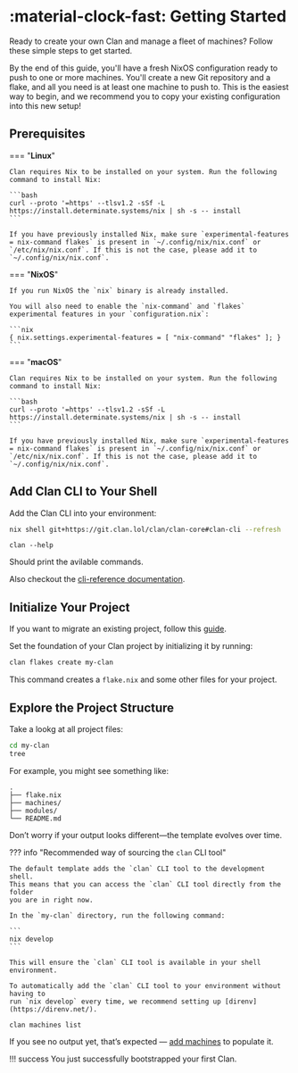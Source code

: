 # :material-clock-fast: Getting Started

Ready to create your own Clan and manage a fleet of machines? Follow these simple steps to get started.

By the end of this guide, you'll have a fresh NixOS configuration ready to push to one or more machines. You'll create a new Git repository and a flake, and all you need is at least one machine to push to. This is the easiest way to begin, and we recommend you to copy your existing configuration into this new setup!

## Prerequisites

=== "**Linux**"

    Clan requires Nix to be installed on your system. Run the following command to install Nix:

    ```bash
    curl --proto '=https' --tlsv1.2 -sSf -L https://install.determinate.systems/nix | sh -s -- install
    ```

    If you have previously installed Nix, make sure `experimental-features = nix-command flakes` is present in `~/.config/nix/nix.conf` or `/etc/nix/nix.conf`. If this is not the case, please add it to `~/.config/nix/nix.conf`.

=== "**NixOS**"

    If you run NixOS the `nix` binary is already installed.

    You will also need to enable the `nix-command` and `flakes` experimental features in your `configuration.nix`:

    ```nix
    { nix.settings.experimental-features = [ "nix-command" "flakes" ]; }
    ```

=== "**macOS**"

    Clan requires Nix to be installed on your system. Run the following command to install Nix:

    ```bash
    curl --proto '=https' --tlsv1.2 -sSf -L https://install.determinate.systems/nix | sh -s -- install
    ```

    If you have previously installed Nix, make sure `experimental-features = nix-command flakes` is present in `~/.config/nix/nix.conf` or `/etc/nix/nix.conf`. If this is not the case, please add it to `~/.config/nix/nix.conf`.

## Add Clan CLI to Your Shell

Add the Clan CLI into your environment:

```bash
nix shell git+https://git.clan.lol/clan/clan-core#clan-cli --refresh
```

```terminalSession
clan --help
```

Should print the avilable commands.

Also checkout the [cli-reference documentation](../../reference/cli/index.md).

## Initialize Your Project

If you want to migrate an existing project, follow this [guide](../migrations/migration-guide.md).

Set the foundation of your Clan project by initializing it by running:

```bash
clan flakes create my-clan
```

This command creates a `flake.nix` and some other files for your project.

## Explore the Project Structure

Take a lookg at all project files:

```bash
cd my-clan
tree
```

For example, you might see something like:

``` { .console .no-copy }
.
├── flake.nix
├── machines/
├── modules/
└── README.md
```

Don’t worry if your output looks different—the template evolves over time.

??? info "Recommended way of sourcing the `clan` CLI tool"

    The default template adds the `clan` CLI tool to the development shell.
    This means that you can access the `clan` CLI tool directly from the folder
    you are in right now.

    In the `my-clan` directory, run the following command:

    ```
    nix develop
    ```

    This will ensure the `clan` CLI tool is available in your shell environment.

    To automatically add the `clan` CLI tool to your environment without having to
    run `nix develop` every time, we recommend setting up [direnv](https://direnv.net/).

```
clan machines list
```

If you see no output yet, that’s expected — [add machines](./add-machines.md) to populate it.

!!! success
    You just successfully bootstrapped your first Clan.
